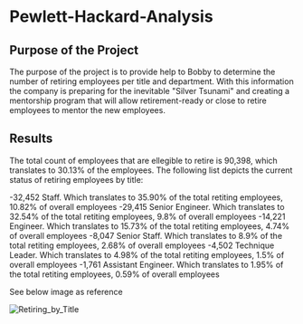 # Pewlett-Hackard-Analysis

## Purpose of the Project

The purpose of the project is to provide help to Bobby to determine the number of retiring employees per title and department. With this information the company is preparing for the inevitable "Silver Tsunami" and creating a mentorship program that will allow retirement-ready or close to retire employees to mentor the new employees.

## Results

The total count of employees that are ellegible to retire is 90,398, which translates to 30.13% of the employees. The following list depicts the current status of retiring employees by title:

-32,452 Staff. Which translates to 35.90% of the total retiting employees, 10.82% of overall employees
-29,415 Senior Engineer. Which translates to 32.54% of the total retiting employees, 9.8% of overall employees
-14,221 Engineer. Which translates to 15.73% of the total retiting employees, 4.74% of overall employees
-8,047 Senior Staff. Which translates to 8.9% of the total retiting employees, 2.68% of overall employees
-4,502 Technique Leader. Which translates to 4.98% of the total retiting employees, 1.5% of overall employees
-1,761 Assistant Engineer. Which translates to 1.95% of the total retiting employees, 0.59% of overall employees
  
  See below image as reference
  
 ![Retiring_by_Title](https://user-images.githubusercontent.com/98929742/161470150-5a571dbc-a320-4737-b48a-29b57359fe96.PNG)


